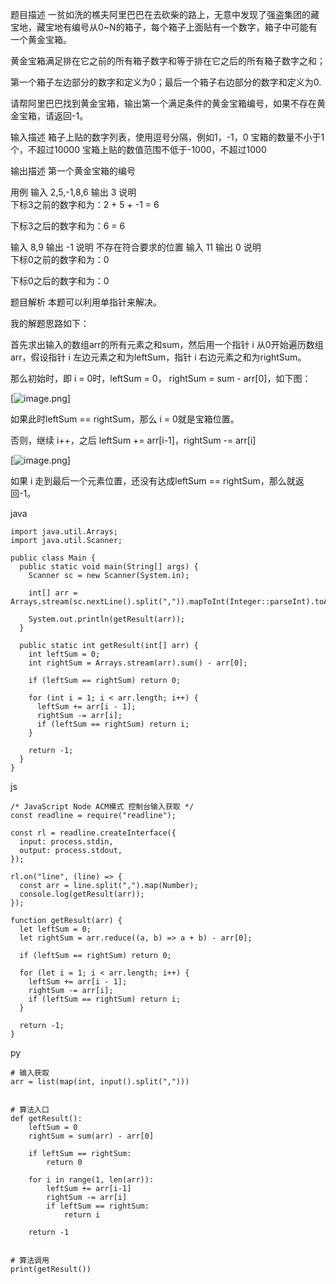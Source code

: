 题目描述
一贫如洗的樵夫阿里巴巴在去砍柴的路上，无意中发现了强盗集团的藏宝地，藏宝地有编号从0~N的箱子，每个箱子上面贴有一个数字，箱子中可能有一个黄金宝箱。

黄金宝箱满足排在它之前的所有箱子数字和等于排在它之后的所有箱子数字之和；

第一个箱子左边部分的数字和定义为0；最后一个箱子右边部分的数字和定义为0.

请帮阿里巴巴找到黄金宝箱，输出第一个满足条件的黄金宝箱编号，如果不存在黄金宝箱，请返回-1。

输入描述
箱子上贴的数字列表，使用逗号分隔，例如1，-1，0
宝箱的数量不小于1个，不超过10000
宝箱上贴的数值范围不低于-1000，不超过1000

输出描述
第一个黄金宝箱的编号

用例
输入	2,5,-1,8,6
输出	3
说明	
下标3之前的数字和为：2 + 5 + -1 = 6

下标3之后的数字和为：6 = 6

输入	8,9
输出	-1
说明	不存在符合要求的位置
输入	11
输出	0
说明	
下标0之前的数字和为：0

下标0之后的数字和为：0

题目解析
本题可以利用单指针来解决。

我的解题思路如下：

首先求出输入的数组arr的所有元素之和sum，然后用一个指针 i 从0开始遍历数组arr，假设指针 i 左边元素之和为leftSum，指针 i 右边元素之和为rightSum。

那么初始时，即 i = 0时，leftSum = 0， rightSum = sum - arr[0]，如下图：

[![image.png](https://img-blog.csdnimg.cn/40fadbfd422d4a7583dad4576197adcf.png)]

如果此时leftSum == rightSum，那么 i = 0就是宝箱位置。

否则，继续 i++，之后 leftSum += arr[i-1]，rightSum -= arr[i]

[![image.png](https://img-blog.csdnimg.cn/bdd4cb6c6b98431cb204f13b6a9ad5b9.png)]

如果 i 走到最后一个元素位置，还没有达成leftSum == rightSum，那么就返回-1。

java

```
import java.util.Arrays;
import java.util.Scanner;
 
public class Main {
  public static void main(String[] args) {
    Scanner sc = new Scanner(System.in);
 
    int[] arr = Arrays.stream(sc.nextLine().split(",")).mapToInt(Integer::parseInt).toArray();
 
    System.out.println(getResult(arr));
  }
 
  public static int getResult(int[] arr) {
    int leftSum = 0;
    int rightSum = Arrays.stream(arr).sum() - arr[0];
 
    if (leftSum == rightSum) return 0;
 
    for (int i = 1; i < arr.length; i++) {
      leftSum += arr[i - 1];
      rightSum -= arr[i];
      if (leftSum == rightSum) return i;
    }
 
    return -1;
  }
}
```

js

```
/* JavaScript Node ACM模式 控制台输入获取 */
const readline = require("readline");
 
const rl = readline.createInterface({
  input: process.stdin,
  output: process.stdout,
});
 
rl.on("line", (line) => {
  const arr = line.split(",").map(Number);
  console.log(getResult(arr));
});
 
function getResult(arr) {
  let leftSum = 0;
  let rightSum = arr.reduce((a, b) => a + b) - arr[0];
 
  if (leftSum == rightSum) return 0;
 
  for (let i = 1; i < arr.length; i++) {
    leftSum += arr[i - 1];
    rightSum -= arr[i];
    if (leftSum == rightSum) return i;
  }
 
  return -1;
}
```

py

```
# 输入获取
arr = list(map(int, input().split(",")))
 
 
# 算法入口
def getResult():
    leftSum = 0
    rightSum = sum(arr) - arr[0]
 
    if leftSum == rightSum:
        return 0
 
    for i in range(1, len(arr)):
        leftSum += arr[i-1]
        rightSum -= arr[i]
        if leftSum == rightSum:
            return i
 
    return -1
 
 
# 算法调用
print(getResult())
```


